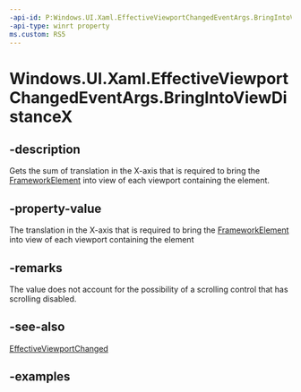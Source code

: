 ```yaml
---
-api-id: P:Windows.UI.Xaml.EffectiveViewportChangedEventArgs.BringIntoViewDistanceX
-api-type: winrt property
ms.custom: RS5
---
```


<!-- Property syntax.
public double BringIntoViewDistanceX { get; }
-->

# Windows.UI.Xaml.EffectiveViewportChangedEventArgs.BringIntoViewDistanceX

## -description

Gets the sum of translation in the X-axis that is required to bring the [FrameworkElement](frameworkelement.md) into view of each viewport containing the element.



## -property-value

The translation in the X-axis that is required to bring the [FrameworkElement](frameworkelement.md) into view of each viewport containing the element

## -remarks

The value does not account for the possibility of a scrolling control that has scrolling disabled.

## -see-also

[EffectiveViewportChanged](frameworkelement_effectiveviewportchanged.md)

## -examples
